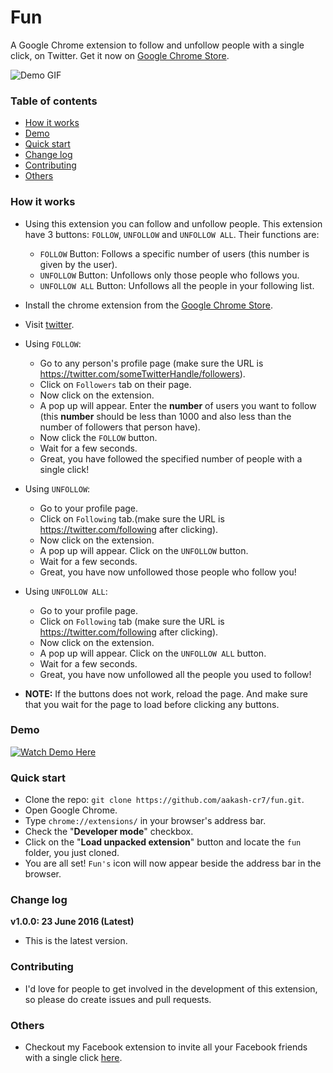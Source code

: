 # Fun
A Google Chrome extension to follow and unfollow people with a single click, on Twitter. Get it now on [Google Chrome Store](https://chrome.google.com/webstore/detail/fun/omkpkdlfblobhpgoofljooblgobcjcoo).

![Demo GIF](http://i.imgur.com/yPrpcGo.gif?1)

### Table of contents
* [How it works](#how-it-works)
* [Demo](#demo)
* [Quick start](#quick-start)
* [Change log](#change-log)
* [Contributing](#contributing)
* [Others](#others)

### <a name="how-it-works"></a>How it works
* Using this extension you can follow and unfollow people. This extension have 3 buttons: ```FOLLOW```, ```UNFOLLOW``` and ```UNFOLLOW ALL```. Their functions are:
    * ```FOLLOW``` Button: Follows a specific number of users (this number is given by the user).
    * ```UNFOLLOW``` Button: Unfollows only those people who follows you.
    * ```UNFOLLOW ALL``` Button: Unfollows all the people in your following list.
* Install the chrome extension from the [Google Chrome Store](https://chrome.google.com/webstore/detail/fun/omkpkdlfblobhpgoofljooblgobcjcoo).
* Visit [twitter](https://twitter.com/).
* Using ```FOLLOW```:
    * Go to any person's profile page (make sure the URL is https://twitter.com/someTwitterHandle/followers).
    * Click on ```Followers``` tab on their page.
    * Now click on the extension.
    * A pop up will appear. Enter the **number** of users you want to follow (this **number** should be less than 1000 and also less than the number of followers that person have).
    * Now click the ```FOLLOW``` button.
    * Wait for a few seconds.
    * Great, you have followed the specified number of people with a single click!
* Using ```UNFOLLOW```:
    * Go to your profile page.
    * Click on ```Following``` tab.(make sure the URL is https://twitter.com/following after clicking).
    * Now click on the extension.
    * A pop up will appear. Click on the ```UNFOLLOW``` button.
    * Wait for a few seconds.
    * Great, you have now unfollowed those people who follow you!
* Using ```UNFOLLOW ALL```:
    * Go to your profile page.
    * Click on ```Following``` tab (make sure the URL is https://twitter.com/following after clicking).
    * Now click on the extension.
    * A pop up will appear. Click on the ```UNFOLLOW ALL``` button.
    * Wait for a few seconds.
    * Great, you have now unfollowed all the people you used to follow!

* **NOTE:** If the buttons does not work, reload the page. And make sure that you wait for the page to load before clicking any buttons.

### <a name="demo"></a>Demo
[![Watch Demo Here](http://i.imgur.com/RTrYLbo.png?1)](https://www.youtube.com/watch?v=X_y6RqfRlNE "Watch Demo Here")

### <a name="quick-start"></a>Quick start
* Clone the repo: ```git clone https://github.com/aakash-cr7/fun.git```.
* Open Google Chrome.
* Type ```chrome://extensions/``` in your browser's address bar.
* Check the "**Developer mode**" checkbox.
* Click on the "**Load unpacked extension**" button and locate the ```fun``` folder, you just cloned.
* You are all set! ```Fun's``` icon will now appear beside the address bar in the browser.

### <a name="change-log"></a>Change log
**v1.0.0: 23 June 2016 (Latest)**

* This is the latest version.

### <a name="contributing"></a>Contributing
* I'd love for people to get involved in the development of this extension, so please do create issues and pull requests.

### <a name="others"></a>Others
*  Checkout my Facebook extension to invite all your Facebook friends with a single click [here](https://github.com/aakash-cr7/invitify).
